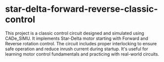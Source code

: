 # star-delta-forward-reverse-classic-control
This project is a classic control circuit designed and simulated using CADe_SIMU. It implements Star-Delta motor starting with Forward and Reverse rotation control. The circuit includes proper interlocking to ensure safe operation and reduce inrush current during startup. It's useful for learning motor control fundamentals and practicing with real-world circuits.

